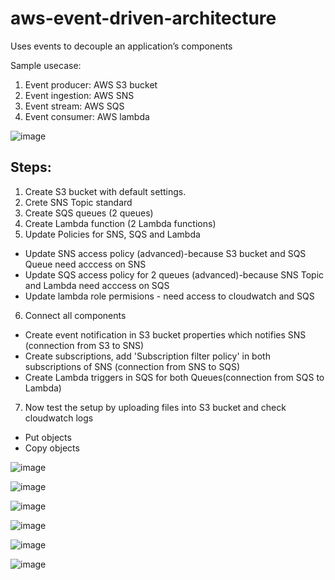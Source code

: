 # aws-event-driven-architecture

Uses events to decouple an application’s components

Sample usecase:
1. Event producer: AWS S3 bucket
2. Event ingestion: AWS SNS
3. Event stream: AWS SQS
4. Event consumer: AWS lambda

![image](https://github.com/user-attachments/assets/82b76f92-3125-4e94-929c-a9e6d86c4e33)

## Steps:

1. Create S3 bucket with default settings.
2. Crete SNS Topic standard
3. Create SQS queues (2 queues)
4. Create Lambda function (2 Lambda functions)
5. Update Policies for SNS, SQS and Lambda
- Update SNS access policy (advanced)-because S3 bucket and SQS Queue need acccess on SNS
- Update SQS access policy for 2 queues (advanced)-because SNS Topic and Lambda need acccess on SQS
- Update lambda role permisions - need access to cloudwatch and SQS
6. Connect all components
- Create event notification in S3 bucket properties which notifies SNS (connection from S3 to SNS)
- Create subscriptions, add 'Subscription filter policy' in both subscriptions of SNS (connection from SNS to SQS)
- Create Lambda triggers in SQS for both Queues(connection from SQS to Lambda)

7. Now test the setup by uploading files into S3 bucket and check cloudwatch logs
- Put objects
- Copy objects

![image](https://github.com/user-attachments/assets/19bc38ec-177f-4ccf-bfe9-62321b528cae)

![image](https://github.com/user-attachments/assets/c95e27ef-ccb7-4617-8fd2-a85986a39d42)

![image](https://github.com/user-attachments/assets/c40286a9-60c4-4bf4-b13f-5c0deb8b7d2e)

![image](https://github.com/user-attachments/assets/d00fd88b-80ce-4231-b288-65306234c30d)

![image](https://github.com/user-attachments/assets/53e11427-449c-4ed8-9656-bf5720701972)

![image](https://github.com/user-attachments/assets/8bd26323-4093-4df3-83b4-4331eade5799)

